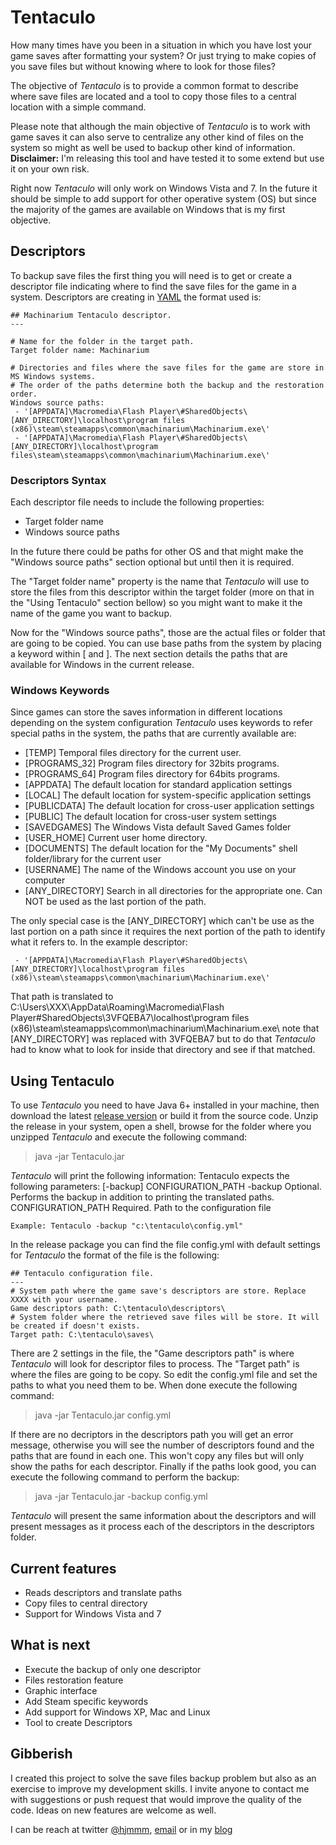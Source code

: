 # Tentaculo #

How many times have you been in a situation in which you have lost your game saves after formatting
your system? Or just trying to make copies of you save files but without knowing where to look for
those files?

The objective of *Tentaculo* is to provide a common format to describe where save files are located
and a tool to copy those files to a central location with a simple command.

Please note that although the main objective of *Tentaculo* is to work with game saves it can also
serve to centralize any other kind of files on the system so might as well be used to backup other
kind of information. **Disclaimer:** I'm releasing this tool and have tested it to some extend but
use it on your own risk.

Right now *Tentaculo* will only work on Windows Vista and 7. In the future it should be simple to add
support for other operative system (OS) but since the majority of the games are available on Windows
that is my first objective.

## Descriptors ##

To backup save files the first thing you will need is to get or create a descriptor file indicating
where to find the save files for the game in a system. Descriptors are creating in
[YAML](http://yaml.org) the format used is:

	## Machinarium Tentaculo descriptor.
	---
	
	# Name for the folder in the target path.
	Target folder name: Machinarium
	
	# Directories and files where the save files for the game are store in MS Windows systems.
	# The order of the paths determine both the backup and the restoration order.
	Windows source paths:
	 - '[APPDATA]\Macromedia\Flash Player\#SharedObjects\[ANY_DIRECTORY]\localhost\program files (x86)\steam\steamapps\common\machinarium\Machinarium.exe\'
	 - '[APPDATA]\Macromedia\Flash Player\#SharedObjects\[ANY_DIRECTORY]\localhost\program files\steam\steamapps\common\machinarium\Machinarium.exe\'

### Descriptors Syntax ###

Each descriptor file needs to include the following properties:

- Target folder name
- Windows source paths

In the future there could be paths for other OS and that might make the "Windows source paths" section
optional but until then it is required. 

The "Target folder name" property is the name that *Tentaculo* will use to store the files from this descriptor
within the target folder (more on that in the "Using Tentaculo" section bellow) so you might want to make it the name of
the game you want to backup.

Now for the "Windows source paths", those are the actual files or folder that are going to be copied. You can use
base paths from the system by placing a keyword within [ and ]. The next section details the paths that are available
for Windows in the current release.

### Windows Keywords ###

Since games can store the saves information in different locations depending on the system configuration
*Tentaculo* uses keywords to refer special paths in the system, the paths that are currently available are:

- [TEMP]		Temporal files directory for the current user.
- [PROGRAMS_32]		Program files directory for 32bits programs.
- [PROGRAMS_64]		Program files directory for 64bits programs.
- [APPDATA] 		The default location for standard application settings
- [LOCAL] 		The default location for system-specific application settings
- [PUBLICDATA] 		The default location for cross-user application settings
- [PUBLIC] 		The default location for cross-user system settings
- [SAVEDGAMES] 		The Windows Vista default Saved Games folder
- [USER_HOME] 		Current user home directory.
- [DOCUMENTS] 		The default location for the "My Documents" shell folder/library for the current user
- [USERNAME]		The name of the Windows account you use on your computer
- [ANY_DIRECTORY]	Search in all directories for the appropriate one. Can NOT be used as the last portion of the path.

The only special case is the [ANY_DIRECTORY] which can't be use as the last portion on a path since it
requires the next portion of the path to identify what it refers to. In the example descriptor:

	 - '[APPDATA]\Macromedia\Flash Player\#SharedObjects\[ANY_DIRECTORY]\localhost\program files (x86)\steam\steamapps\common\machinarium\Machinarium.exe\'

That path is translated to C:\Users\XXX\AppData\Roaming\Macromedia\Flash Player\#SharedObjects\3VFQEBA7\localhost\program files (x86)\steam\steamapps\common\machinarium\Machinarium.exe\ note that [ANY_DIRECTORY] was replaced with 3VFQEBA7 but to do that *Tentaculo* had to know what to look for inside that directory and see if that matched. 

## Using Tentaculo ##

To use *Tentaculo* you need to have Java 6+ installed in your machine, then download the latest [release version](http://blog.withbytes.com/files/Tentaculo/latest.zip) or build it from the source code. Unzip the release in your
system, open a shell, browse for the folder where you unzipped *Tentaculo* and execute the following command:

> java -jar Tentaculo.jar

*Tentaculo* will print the following information: 
	Tentaculo expects the following parameters: 
	[-backup] CONFIGURATION_PATH
		-backup                    Optional. Performs the backup in addition to printing the translated paths.
		CONFIGURATION_PATH         Required. Path to the configuration file
	
	Example: Tentaculo -backup "c:\tentaculo\config.yml"

In the release package you can find the file config.yml with default settings for *Tentaculo* the
format of the file is the following:

	## Tentaculo configuration file.
	---
	# System path where the game save's descriptors are store. Replace XXXX with your username.
	Game descriptors path: C:\tentaculo\descriptors\
	# System folder where the retrieved save files will be store. It will be created if doesn't exists.
	Target path: C:\tentaculo\saves\

There are 2 settings in the file, the "Game descriptors path" is where *Tentaculo* will look for
descriptor files to process. The "Target path" is where the files are going to be copy. So edit the
config.yml file and set the paths to what you need them to be. When done execute the following
command:

> java -jar Tentaculo.jar config.yml

If there are no decriptors in the descriptors path you will get an error message, otherwise
you will see the number of descriptors found and the paths that are found in each one. This won't
copy any files but will only show the paths for each descriptor. Finally if the paths look good, you
can execute the following command to perform the backup:

> java -jar Tentaculo.jar -backup config.yml

*Tentaculo* will present the same information about the descriptors and will present messages as it
process each of the descriptors in the descriptors folder.

## Current features ##

- Reads descriptors and translate paths
- Copy files to central directory
- Support for Windows Vista and 7

## What is next ##

- Execute the backup of only one descriptor
- Files restoration feature
- Graphic interface
- Add Steam specific keywords
- Add support for Windows XP, Mac and Linux
- Tool to create Descriptors

## Gibberish ##

I created this project to solve the save files backup problem but also as an exercise to improve
my development skills. I invite anyone to contact me with suggestions or push request that would
improve the quality of the code. Ideas on new features are welcome as well.

I can be reach at twitter [@hjmmm](http://twitter.com/hjmmm),
[email](mailto:javier@withbytes.com) or in my [blog](http://blog.withbytes.com)